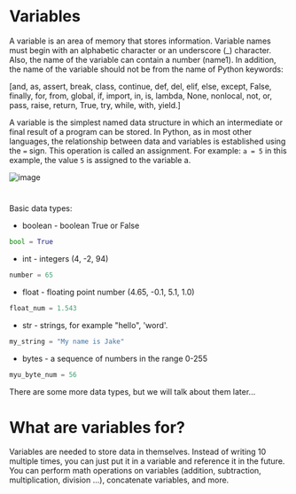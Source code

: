 # Variables

A variable is an area of ​​memory that stores information. Variable names must begin with an alphabetic character or an underscore (_) character.
Also, the name of the variable can contain a number (name1).
In addition, the name of the variable should not be from the name of Python keywords:

[and, as, assert, break, class, continue, def, del, elif, else, except, False, finally, for, from, global, if, import, in, is, lambda, None, nonlocal, not, or, pass, raise, return, True, try, while, with, yield.]

A variable is the simplest named data structure in which an intermediate or final result of a program can be stored. In Python, as in most other languages, 
the relationship between data and variables is established using the `=` sign. This operation is called an assignment.
For example: `a = 5` in this example, the value `5` is assigned to the variable a.

![image](https://user-images.githubusercontent.com/70141250/127202632-e984a314-9e9d-44a6-a644-82423b625906.png)

#

Basic data types:

* boolean - boolean True or False
```py
bool = True
```
* int - integers (4, -2, 94)
```py
number = 65
```
* float - floating point number (4.65, -0.1, 5.1, 1.0)
```py
float_num = 1.543
```
* str - strings, for example "hello", 'word'.
```py
my_string = "My name is Jake"
```
* bytes - a sequence of numbers in the range 0-255
```py
myu_byte_num = 56
```
There are some more data types, but we will talk about them later...

# What are variables for?
Variables are needed to store data in themselves. Instead of writing 10 multiple times, you can just put it in a variable and reference it in the future.
You can perform math operations on variables (addition, subtraction, multiplication, division ...), concatenate variables, and more.
